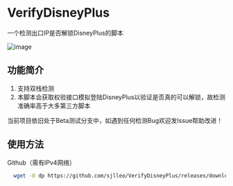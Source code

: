 # VerifyDisneyPlus
一个检测出口IP是否解锁DisneyPlus的脚本

![image](https://user-images.githubusercontent.com/13616352/114509583-41d5e200-9c68-11eb-8127-8bbce25dcf75.png)

## 功能简介

1. 支持双栈检测
2. 本脚本会获取权验接口模拟登陆DisneyPlus以验证是否真的可以解锁，故检测准确率高于大多第三方脚本

当前项目依旧处于Beta测试分支中，如遇到任何检测Bug欢迎发Issue帮助改进！

## 使用方法

Github（需有IPv4网络）

```bash
  wget -O dp https://github.com/sjlleo/VerifyDisneyPlus/releases/download/1.01/dp_1.01_linux_amd64 && chmod +x dp && clear && ./dp
```
